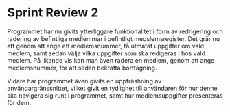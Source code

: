 Sprint Review 2
=========
Programmet har nu givits ytterliggare funktionalitet i form av redrigering och radering av befintliga medlemmar i befintligt medslemsregister. Det grår nu att genom att ange ett medlemsnummer, få utmatat uppgifter om vald medlem, samt sedan välja vilka uppgifter som ska redigeras i hos vald medlem. På likande vis kan man även radera en medlem, genom att ange medlemsnummer, för att sedan bekräfta borttagning. 

Vidare har programmet även givits en uppfräshning av användargränssnittet, vilket givit en tydlighet till användaren för hur denne ska navigera sig runt i programmet, samt hur medlemsuppgifter presenteras för dem.
